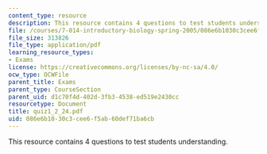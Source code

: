 ```yaml
---
content_type: resource
description: This resource contains 4 questions to test students understanding.
file: /courses/7-014-introductory-biology-spring-2005/086e6b1030c3cee6f5ab60def71ba6cb_quiz1_2_24.pdf
file_size: 313826
file_type: application/pdf
learning_resource_types:
- Exams
license: https://creativecommons.org/licenses/by-nc-sa/4.0/
ocw_type: OCWFile
parent_title: Exams
parent_type: CourseSection
parent_uid: d1c70f4d-402d-3fb3-4538-ed519e2430cc
resourcetype: Document
title: quiz1_2_24.pdf
uid: 086e6b10-30c3-cee6-f5ab-60def71ba6cb
---
```

This resource contains 4 questions to test students understanding.